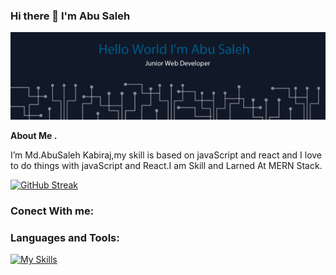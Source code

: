 ### Hi there 👋 I'm Abu Saleh

<p align="center"> <img src="https://raw.githubusercontent.com/abusaleh2234/abusaleh2234/main/assets/header/banner/branding%20copy12.png"> </p>




**About Me .**
 
I’m Md.AbuSaleh Kabiraj,my skill is based on javaScript and react
and I love to do  things with javaScript and React.I am Skill and Larned  At MERN Stack.

[![GitHub Streak](https://github-readme-streak-stats.herokuapp.com?user=abusaleh2234&theme=react&border_radius=4.6)](https://git.io/streak-stats)

### Conect With me:


### Languages and Tools:

[![My Skills](https://skillicons.dev/icons?i=html,css,js,react,tailwind,firebase,express,mongodb,git,github,figma,ps,vercel,vscode)](https://skillicons.dev)
